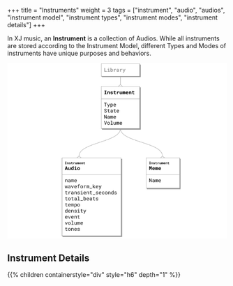 +++
title = "Instruments"
weight = 3
tags = ["instrument", "audio", "audios", "instrument model", "instrument types", "instrument modes", "instrument details"]
+++


In XJ music, an **Instrument** is a collection of Audios. While all instruments are stored according to the Instrument Model, different Types and Modes of instruments have unique purposes and behaviors.

![XJ music Instrument Entity Model](xj-music-instrument-entity-model.png)


## Instrument Details

{{% children containerstyle="div" style="h6" depth="1" %}}
